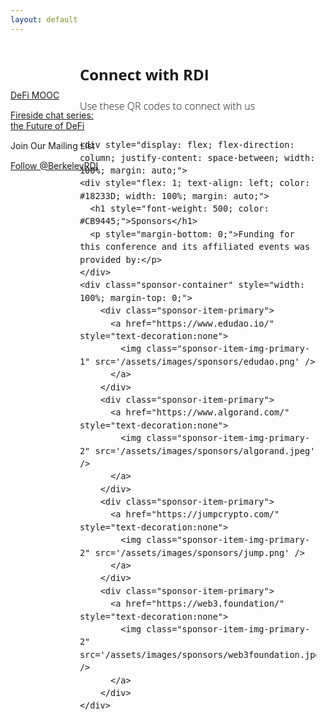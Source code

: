 ```yaml
---
layout: default
---
```


<div style="color: black; width: 15%; height: 160px; margin-top: 60px; position: absolute; display: flex; flex-direction: column; justify-content: space-evenly">
    <a href="/publicCourses" class="nav-url">
        DeFi MOOC
    </a>
    <a href="/firesides" class="nav-url">
        Fireside chat series: the Future of DeFi
    </a>
    <!-- <a href="/newsletter" class="nav-url">
        Newsletter
    </a> -->
    <a class="nav-url join">
        Join Our Mailing List
    </a>
    <a href="https://twitter.com/BerkeleyRDI?ref_src=twsrc%5Etfw" class="twitter-follow-button" data-show-count="false">Follow @BerkeleyRDI</a><script async src="https://platform.twitter.com/widgets.js" charset="utf-8"></script>
</div>

<div style="font-size: 12pt; font-family: 'Open Sans', sans-serif; font-weight: 300; margin-left: 22%; overflow: scroll; width: 75%; line-height: 1.5;">
    <h2>Connect with RDI</h2>
Use these QR codes to connect with us <br><br>

    <div style="display: flex; flex-direction: column; justify-content: space-between; width: 100%; margin: auto;">
    <div style="flex: 1; text-align: left; color: #18233D; width: 100%; margin: auto;">
      <h1 style="font-weight: 500; color: #CB9445;">Sponsors</h1>
      <p style="margin-bottom: 0;">Funding for this conference and its affiliated events was provided by:</p>
    </div>
    <div class="sponsor-container" style="width: 100%; margin-top: 0;">
        <div class="sponsor-item-primary">
          <a href="https://www.edudao.io/" style="text-decoration:none">
            <img class="sponsor-item-img-primary-1" src='/assets/images/sponsors/edudao.png' />
          </a>
        </div>
        <div class="sponsor-item-primary">
          <a href="https://www.algorand.com/" style="text-decoration:none">
            <img class="sponsor-item-img-primary-2" src='/assets/images/sponsors/algorand.jpeg' />
          </a>
        </div>
        <div class="sponsor-item-primary">
          <a href="https://jumpcrypto.com/" style="text-decoration:none">
            <img class="sponsor-item-img-primary-2" src='/assets/images/sponsors/jump.png' />
          </a>
        </div>
        <div class="sponsor-item-primary">
          <a href="https://web3.foundation/" style="text-decoration:none">
            <img class="sponsor-item-img-primary-2" src='/assets/images/sponsors/web3foundation.jpeg' />
          </a>
        </div>
    </div>
    
    
</div>



 <!-- Use an embeded form and use JavaScript to create the pop-up effect on click -->
  <div id="modal" hidden></div>
  <div id="subscribe" hidden>
    <!-- Begin Mailchimp Signup Form -->
    <link href="//cdn-images.mailchimp.com/embedcode/classic-10_7.css" rel="stylesheet" type="text/css">
    <style type="text/css">
      #mc_embed_signup {
        background: #fff;
        clear: left;
        font: 16px Helvetica, Arial, sans-serif;
        width: 600px;
        padding: 0px 10px 0px 10px;
      }
      /* Add your own Mailchimp form style overrides in your site stylesheet or in this style block.
        We recommend moving this block and the preceding CSS link to the HEAD of your HTML file. */
    </style>
    <div id="mc_embed_signup">
      <button type="button" class="close" data-dismiss="modal" aria-label="Close" id="formclose">
        <span aria-hidden="true" style="font-size: 25px;">&times;</span>
      </button>
      <form action="https://berkeley.us14.list-manage.com/subscribe/post?u=0d89bb5c8066a9533eb98759d&amp;id=c0a5c3e877"
        method="post" id="mc-embedded-subscribe-form" name="mc-embedded-subscribe-form" class="validate" target="_blank"
        novalidate>
        <div id="mc_embed_signup_scroll">
          <img src="assets/images/Berkeley Center for RDI Logo.png" alt="Berkeley RDI"
            style="width: 550px; height: auto; margin-top: -10px; margin-bottom: 10px;">
          <h2>Subscribe to Our Mailing List</h2>
          <div class="indicates-required" style="margin-top: -15px;"><span class="asterisk">*</span> indicates required</div>
          <div class="mc-field-group">
            <label for="mce-EMAIL">Email Address <span class="asterisk">*</span>
            </label>
            <input type="email" value="" name="EMAIL" class="required email" id="mce-EMAIL">
          </div>
          <div class="mc-field-group">
            <label for="mce-FNAME">First Name <span class="asterisk">*</span>
            </label>
            <input type="text" value="" name="FNAME" class="required" id="mce-FNAME">
          </div>
          <div class="mc-field-group">
            <label for="mce-LNAME">Last Name <span class="asterisk">*</span>
            </label>
            <input type="text" value="" name="LNAME" class="required" id="mce-LNAME">
          </div>
          <div class="mc-field-group">
            <label for="mce-ORG">Organization </label>
            <input type="text" value="" name="ORG" class="" id="mce-ORG">
          </div>
          <div class="mc-field-group">
            <label for="mce-CATEGORY">Category </label>
            <select name="CATEGORY" class="" id="mce-CATEGORY">
              <option value=""></option>
              <option value="Academic">Academic</option>
              <option value="Industry">Industry</option>
              <option value="Other (e.g. NGO, Government)">Other (e.g. NGO, Government)</option>
            </select>
          </div>
          <div id="mce-responses" class="clear">
            <div class="response" id="mce-error-response" style="display:none"></div>
            <div class="response" id="mce-success-response" style="display:none"></div>
          </div>
          <!-- real people should not fill this in and expect good things - do not remove this or risk form bot signups-->
          <div style="position: absolute; left: -5000px;" aria-hidden="true"><input type="text"
              name="b_0d89bb5c8066a9533eb98759d_c0a5c3e877" tabindex="-1" value=""></div>
          <div class="clear"><input type="submit" value="Subscribe" name="subscribe" id="mc-embedded-subscribe"
              class="button"></div>
        </div>
      </form>
    </div>
    <script type='text/javascript' src='//s3.amazonaws.com/downloads.mailchimp.com/js/mc-validate.js'></script>
    <script
      type='text/javascript'>(function ($) { window.fnames = new Array(); window.ftypes = new Array(); fnames[0] = 'EMAIL'; ftypes[0] = 'email'; fnames[1] = 'FNAME'; ftypes[1] = 'text'; fnames[2] = 'LNAME'; ftypes[2] = 'text'; fnames[3] = 'ADDRESS'; ftypes[3] = 'address'; fnames[4] = 'PHONE'; ftypes[4] = 'phone'; fnames[5] = 'BIRTHDAY'; ftypes[5] = 'birthday'; fnames[6] = 'ORG'; ftypes[6] = 'text'; fnames[7] = 'CATEGORY'; ftypes[7] = 'dropdown'; }(jQuery)); var $mcj = jQuery.noConflict(true);</script>
    <!--End mc_embed_signup-->

  </div>
